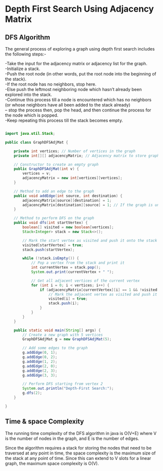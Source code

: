 # Depth First Search Using Adjacency Matrix 

## DFS Algorithm

The general process of exploring a graph using depth first search includes the following steps:-

-Take the input for the adjacency matrix or adjacency list for the graph.  
-Initialize a stack.  
-Push the root node (in other words, put the root node into the beginning of the stack).  
-If the root node has no neighbors, stop here.   
-Else push the leftmost neighboring node which hasn’t already been explored into the stack.   
-Continue this process till a node is encountered which has no neighbors (or whose neighbors have all been added to the stack already)   
– stop the process then, pop the head, and then continue the process for the node which is popped.  
-Keep repeating this process till the stack becomes empty.  

```java

import java.util.Stack;

public class GraphDFSAdjMat {

    private int vertices; // Number of vertices in the graph
    private int[][] adjacencyMatrix; // Adjacency matrix to store graph edges

    // Constructor to create an empty graph
    public GraphDFSAdjMat(int v) {
        vertices = v;
        adjacencyMatrix = new int[vertices][vertices];
    }

    // Method to add an edge to the graph
    public void addEdge(int source, int destination) {
        adjacencyMatrix[source][destination] = 1;
        adjacencyMatrix[destination][source] = 1; // If the graph is undirected
    }

    // Method to perform DFS on the graph
    public void dfs(int startVertex) {
        boolean[] visited = new boolean[vertices];
        Stack<Integer> stack = new Stack<>();

        // Mark the start vertex as visited and push it onto the stack
        visited[startVertex] = true;
        stack.push(startVertex);

        while (!stack.isEmpty()) {
            // Pop a vertex from the stack and print it
            int currentVertex = stack.pop();
            System.out.print(currentVertex + " ");

            // Get all adjacent vertices of the current vertex
            for (int i = 0; i < vertices; i++) {
                if (adjacencyMatrix[currentVertex][i] == 1 && !visited[i]) {
                    // Mark the adjacent vertex as visited and push it onto the stack
                    visited[i] = true;
                    stack.push(i);
                }
            }
        }
    }

    public static void main(String[] args) {
        // Create a new graph with 5 vertices
        GraphDFSAdjMat g = new GraphDFSAdjMat(5);

        // Add some edges to the graph
        g.addEdge(0, 1);
        g.addEdge(0, 2);
        g.addEdge(1, 2);
        g.addEdge(2, 0);
        g.addEdge(2, 3);
        g.addEdge(3, 3);

        // Perform DFS starting from vertex 2
        System.out.println("Depth-First Search:");
        g.dfs(2);
    }

}
```
## Time & space Complexity 

The running time complexity of the DFS algorithm in java is O(V+E) where V is the number of nodes in the graph, and E is the number of edges.  

Since the algorithm requires a stack for storing the nodes that need to be traversed at any point in time, the space complexity is the maximum size of the stack at any point of time. Since this can extend to V slots for a linear graph, the maximum space complexity is O(V).  
